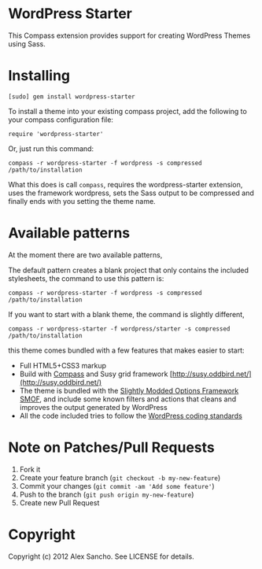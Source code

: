 WordPress Starter
==================

This Compass extension provides support for creating WordPress Themes using Sass.

Installing
==========

    [sudo] gem install wordpress-starter

To install a theme into your existing compass project, add the following to your compass configuration file:

    require 'wordpress-starter'

Or, just run this command:

    compass -r wordpress-starter -f wordpress -s compressed /path/to/installation

What this does is call `compass`, requires the wordpress-starter extension, uses the framework wordpress, sets the Sass output to be compressed and finally ends with you setting the theme name.

Available patterns
==================

At the moment there are two available patterns,

The default pattern creates a blank project that only contains the included stylesheets, the command to use this pattern is:

	compass -r wordpress-starter -f wordpress -s compressed /path/to/installation

If you want to start with a blank theme, the command is slightly different,

	compass -r wordpress-starter -f wordpress/starter -s compressed /path/to/installation

this theme comes bundled with a few features that makes easier to start:

- Full HTML5+CSS3 markup
- Build with [Compass](http://compass-style.org/) and Susy grid framework [http://susy.oddbird.net/](http://susy.oddbird.net/)
- The theme is bundled with the [Slightly Modded Options Framework SMOF](http://aquagraphite.com/2011/09/29/slightly-modded-options-framework/), and include some known filters and actions that cleans and improves the output generated by WordPress
- All the code included tries to follow the [WordPress coding standards](http://codex.wordpress.org/WordPress_Coding_Standards)

Note on Patches/Pull Requests
==============================

1. Fork it
2. Create your feature branch (`git checkout -b my-new-feature`)
3. Commit your changes (`git commit -am 'Add some feature'`)
4. Push to the branch (`git push origin my-new-feature`)
5. Create new Pull Request

Copyright
===========

Copyright (c) 2012 Alex Sancho. See LICENSE for details.
